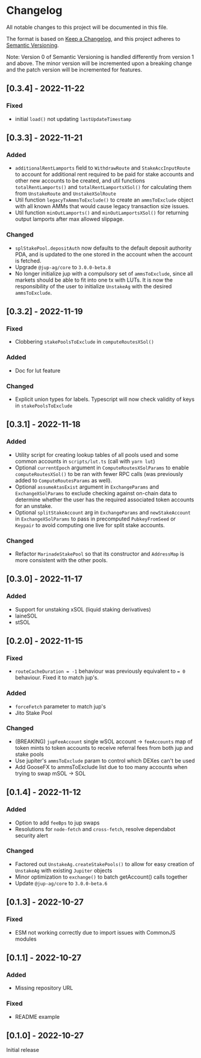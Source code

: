 # Changelog

All notable changes to this project will be documented in this file.

The format is based on [Keep a Changelog](https://keepachangelog.com/en/1.0.0/),
and this project adheres to [Semantic Versioning](https://semver.org/spec/v2.0.0.html).

Note: Version 0 of Semantic Versioning is handled differently from version 1 and above. The minor version will be incremented upon a breaking change and the patch version will be incremented for features.

## [0.3.4] - 2022-11-22

### Fixed

- initial `load()` not updating `lastUpdateTimestamp`

## [0.3.3] - 2022-11-21

### Added

- `additionalRentLamports` field to `WithdrawRoute` and `StakeAccInputRoute` to account for additional rent required to be paid for stake accounts and other new accounts to be created, and util functions `totalRentLamports()` and `totalRentLamportsXSol()` for calculating them from `UnstakeRoute` and `UnstakeXSolRoute`
- Util function `legacyTxAmmsToExclude()` to create an `ammsToExclude` object with all known AMMs that would cause legacy transaction size issues.
- Util function `minOutLamports()` and `minOutLamportsXSol()` for returning output lamports after max allowed slippage.

### Changed

- `splStakePool.depositAuth` now defaults to the default deposit authority PDA, and is updated to the one stored in the account when the account is fetched.
- Upgrade `@jup-ag/core` to `3.0.0-beta.8`  
- No longer initialize jup with a compulsory set of `ammsToExclude`, since all markets should be able to fit into one tx with LUTs. It is now the responsibility of the user to initialize `UnstakeAg` with the desired `ammsToExclude`.

## [0.3.2] - 2022-11-19

### Fixed

- Clobbering `stakePoolsToExclude` in `computeRoutesXSol()`

### Added

- Doc for lut feature

### Changed

- Explicit union types for labels. Typescript will now check validity of keys in `stakePoolsToExclude` 

## [0.3.1] - 2022-11-18

### Added

- Utility script for creating lookup tables of all pools used and some common accounts in `scripts/lut.ts` (call with `yarn lut`)
- Optional `currentEpoch` argument in `ComputeRoutesXSolParams` to enable `computeRoutesXSol()` to be ran with fewer RPC calls (was previously added to `ComputeRoutesParams` as well).
- Optional `assumeAtasExist` argument in `ExchangeParams` and `ExchangeXSolParams` to exclude checking against on-chain data to determine whether the user has the required associated token accounts for an unstake.
- Optional `splitStakeAccount` arg in `ExchangeParams` and `newStakeAccount` in `ExchangeXSolParams` to pass in precomputed `PubkeyFromSeed` or `Keypair` to avoid computing one live for split stake accounts.

### Changed

- Refactor `MarinadeStakePool` so that its constructor and `AddressMap` is more consistent with the other pools. 

## [0.3.0] - 2022-11-17

### Added

- Support for unstaking xSOL (liquid staking derivatives)
- laineSOL
- stSOL

## [0.2.0] - 2022-11-15

### Fixed

- `routeCacheDuration = -1` behaviour was previously equivalent to `= 0` behaviour. Fixed it to match jup's.

### Added

- `forceFetch` parameter to match jup's
- Jito Stake Pool

### Changed

- (BREAKING) `jupFeeAccount` single wSOL account -> `feeAccounts` map of token mints to token accounts to receive referral fees from both jup and stake pools
- Use jupiter's `ammsToExclude` param to control which DEXes can't be used
- Add GooseFX to ammsToExclude list due to too many accounts when trying to swap mSOL -> SOL

## [0.1.4] - 2022-11-12

### Added

- Option to add `feeBps` to jup swaps
- Resolutions for `node-fetch` and `cross-fetch`, resolve dependabot security alert

### Changed

- Factored out `UnstakeAg.createStakePools()` to allow for easy creation of `UnstakeAg` with existing `Jupiter` objects
- Minor optimization to `exchange()` to batch getAccount() calls together
- Update `@jup-ag/core` to `3.0.0-beta.6`

## [0.1.3] - 2022-10-27

### Fixed

- ESM not working correctly due to import issues with CommonJS modules

## [0.1.1] - 2022-10-27

### Added

- Missing repository URL

### Fixed

- README example

## [0.1.0] - 2022-10-27
Initial release
